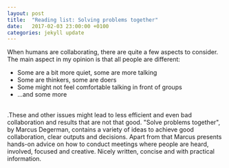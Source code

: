 ```yaml
---
layout: post
title:  "Reading list: Solving problems together"
date:   2017-02-03 23:00:00 +0100
categories: jekyll update
---
```

When humans are collaborating, there are quite a few aspects to consider. The main aspect in my opinion is that all people are different:
* Some are a bit more quiet, some are more talking
* Some are thinkers, some are doers
* Some might not feel comfortable talking in front of groups
* ...and some more
<br/>
.These and other issues might lead to less efficient and even bad collaboration and results that are not that good.
"Solve problems together", by Marcus Degerman, contains a variety of ideas to achieve good collaboration, clear outputs and decisions. Apart from that 
Marcus presents hands-on advice on how to conduct meetings where people are heard, involved, focused and creative.
Nicely written, concise and with practical information.
